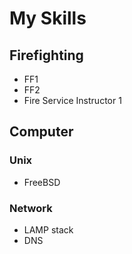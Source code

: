 # My Skills

## Firefighting
 - FF1
 - FF2
 - Fire Service Instructor 1

## Computer
### Unix
  - FreeBSD
### Network
  - LAMP stack
  - DNS
